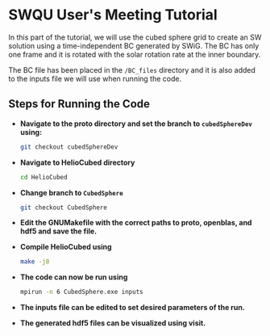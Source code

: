 # SWQU User's Meeting Tutorial

In this part of the tutorial, we will use the cubed sphere grid to create an SW solution using a time-independent BC generated by SWiG. The BC has only one frame and it is rotated with the solar rotation rate at the inner boundary.

The BC file has been placed in the `/BC_files` directory and it is also added to the inputs file we will use when running the code.

## Steps for Running the Code

- **Navigate to the proto directory and set the branch to `cubedSphereDev` using:**
   ```bash
   git checkout cubedSphereDev

- **Navigate to HelioCubed directory**
   ```bash
   cd HelioCubed
- **Change branch to `CubedSphere`**
  ```bash
  git checkout CubedSphere
  
- **Edit the GNUMakefile with the correct paths to proto, openblas, and hdf5 and save the file.**

- **Compile HelioCubed using**
   ```bash
   make -j8

- **The code can now be run using**
    ```bash
    mpirun -n 6 CubedSphere.exe inputs

- **The inputs file can be edited to set desired parameters of the run.**
- **The generated hdf5 files can be visualized using visit.**


